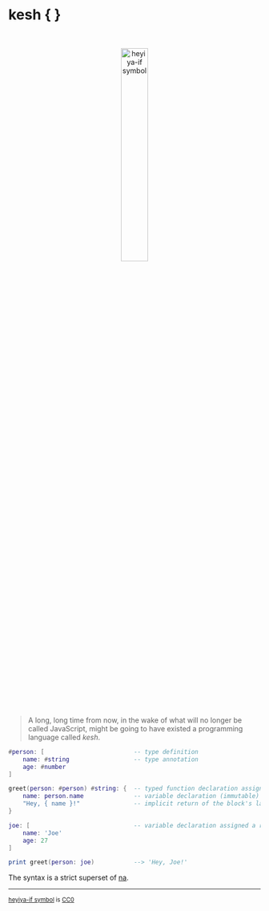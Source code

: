 # kesh { }

<p>&nbsp;</p>
<p align="center" width="100%"><img width="33%" alt="heyiya-if symbol" src="https://upload.wikimedia.org/wikipedia/commons/c/c2/Double_spirale.svg"></p>
<p>&nbsp;</p>

> A long, long time from now, in the wake of what will no longer be called JavaScript, might be going to have existed a programming language called _kesh_.


```lua
#person: [                         -- type definition
    name: #string                  -- type annotation
    age: #number
]

greet(person: #person) #string: {  -- typed function declaration assigned a block of code
    name: person.name              -- variable declaration (immutable)
    "Hey, { name }!"               -- implicit return of the block's last expression
}

joe: [                             -- variable declaration assigned a record
    name: 'Joe'
    age: 27
]

print greet(person: joe)           --> 'Hey, Joe!'
```

The syntax is a strict superset of [na](https://github.com/kesh-lang/na).

---

<sup>[heyiya-if symbol](https://commons.wikimedia.org/wiki/File:Double_spirale.svg) is [CC0](https://creativecommons.org/publicdomain/zero/1.0/)</sup>
